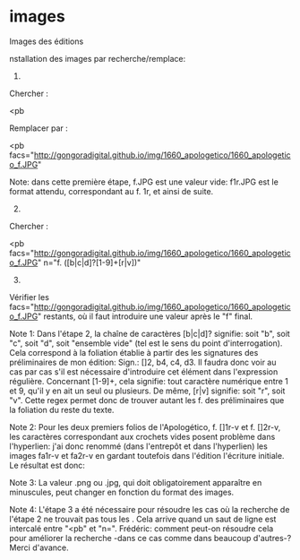 # images
Images des éditions

nstallation des images par recherche/remplace:

1.

Chercher :

<pb

Remplacer par :

<pb facs="http://gongoradigital.github.io/img/1660_apologetico/1660_apologetico_f.JPG"

Note: dans cette première étape, f.JPG est une valeur vide: f1r.JPG est le format attendu, correspondant au f. 1r, et ainsi de suite.

 

2.

Chercher :

<pb facs="http://gongoradigital.github.io/img/1660_apologetico/1660_apologetico_f.JPG" n="f. ([b|c|d]?[1-9]+[r|v])"

<pb facs="http://gongoradigital.github.io/img/1660_apologetico/1660_apologetico_f$1.JPG" n="f. $1">

 
3.
Vérifier les facs="http://gongoradigital.github.io/img/1660_apologetico/1660_apologetico_f.JPG" restants, où il faut introduire une valeur après le "f" final.

Note 1: Dans l'étape 2, la chaîne de caractères [b|c|d]? signifie: soit "b", soit "c", soit "d", soit "ensemble vide" (tel est le sens du point d'interrogation). Cela correspond à la foliation établie à partir des les signatures des préliminaires de mon édition: Sign.: []2, b4, c4, d3. Il faudra donc voir au cas par cas s'il est nécessaire d'introduire cet élément dans l'expression régulière. Concernant [1-9]+, cela signifie: tout caractère numérique entre 1 et 9, qu'il y en ait un seul ou plusieurs. De même, [r|v] signifie: soit "r", soit "v". Cette regex permet donc de trouver autant les f. des préliminaires que la foliation du reste du texte.

Note 2: Pour les deux premiers folios de l'Apologético, f. []1r-v et f. []2r-v, les caractères correspondant aux crochets vides posent problème dans l'hyperlien: j'ai donc renommé (dans l'entrepôt et dans l'hyperlien) les images  fa1r-v et fa2r-v en gardant toutefois dans l'édition l'écriture initiale. Le résultat est donc:
<pb facs="http://gongoradigital.github.io/img/1660_apologetico/1660_apologetico_fa1r.JPG" n="f. []1r"/>

Note 3: La valeur .png ou .jpg, qui doit obligatoirement apparaître en minuscules, peut changer en fonction du format des images.

Note 4: L'étape 3 a été nécessaire pour résoudre les cas où la recherche de l'étape 2 ne trouvait pas tous les <pb>. Cela arrive quand un saut de ligne est intercalé entre "<pb" et "n=". Frédéric: comment peut-on résoudre cela pour améliorer la recherche -dans ce cas comme dans beaucoup d'autres-? Merci d'avance.